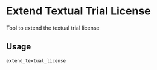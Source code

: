 # Extend Textual Trial License

Tool to extend the textual trial license

## Usage

```
extend_textual_license
```

